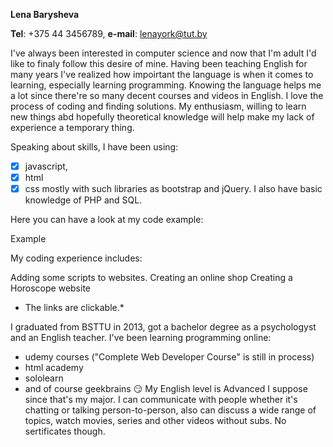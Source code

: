 __Lena Barysheva__

__Tel__: +375 44 3456789, __e-mail__: lenayork@tut.by

I've always been interested in computer science and now that I'm adult I'd like to finaly follow this desire of mine. Having been teaching English for many years I've realized how impoirtant the language is when it comes to learning, especially learning programming. Knowing the language helps me a lot since there're so many decent courses and videos in English. I love the process of coding and finding solutions. My enthusiasm, willing to learn new things abd hopefully theoretical knowledge will help make my lack of experience a temporary thing.

Speaking about skills, I have been using:

- [x]  javascript,
- [x]  html
- [x]  css
mostly with such libraries as bootstrap and jQuery. I also have basic knowledge of PHP and SQL.

Here you can have a look at my code example:

Example

My coding experience includes:

Adding some scripts to websites.
Creating an online shop
Creating a Horoscope website
* The links are clickable.* 

I graduated from BSTTU in 2013, got a bachelor degree as a psychologyst and an English teacher. I've been learning programming online:

* udemy courses ("Complete Web Developer Course" is still in process)
* html academy
* sololearn
*  and of course geekbrains 😏
My English level is Advanced I suppose since that's my major. I can communicate with people whether it's chatting or talking person-to-person, also can discuss a wide range of topics, watch movies, series and other videos without subs. No sertificates though.